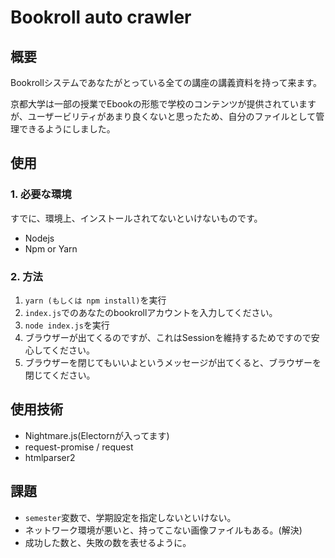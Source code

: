 # Bookroll auto crawler

## 概要

Bookrollシステムであなたがとっている全ての講座の講義資料を持って来ます。

京都大学は一部の授業でEbookの形態で学校のコンテンツが提供されていますが、ユーザービリティがあまり良くないと思ったため、自分のファイルとして管理できるようにしました。

## 使用

### 1. 必要な環境

すでに、環境上、インストールされてないといけないものです。

- Nodejs
- Npm or Yarn

### 2. 方法

1. `yarn (もしくは npm install)`を実行
2. `index.js`でのあなたのbookrollアカウントを入力してください。
3. `node index.js`を実行
4. ブラウザーが出てくるのですが、これはSessionを維持するためですので安心してください。
5. ブラウザーを閉じてもいいよというメッセージが出てくると、ブラウザーを閉じてください。

## 使用技術

- Nightmare.js(Electornが入ってます)
- request-promise / request
- htmlparser2

## 課題

- `semester`変数で、学期設定を指定しないといけない。
- ネットワーク環境が悪いと、持ってこない画像ファイルもある。(解決)
- 成功した数と、失敗の数を表せるように。